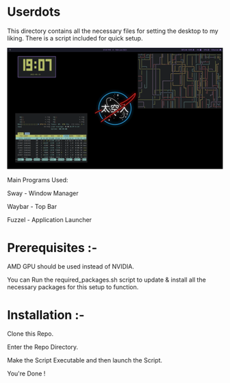 # Userdots
This directory contains all the necessary files for setting the desktop to my liking.
There is a script included for quick setup.

<img src="wallpapers/swayWM_TokyoNight.png">

Main Programs Used:

Sway   - Window Manager

Waybar - Top Bar

Fuzzel - Application Launcher

# Prerequisites :-
AMD GPU should be used instead of NVIDIA.

You can Run the required_packages.sh script to update & install all the necessary packages for this setup to function.

# Installation :-
Clone this Repo.

Enter the Repo Directory.

Make the Script Executable and then launch the Script.

You're Done !
